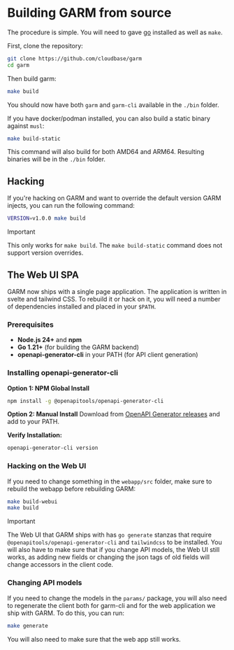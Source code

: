 # Building GARM from source

The procedure is simple. You will need to gave [go](https://golang.org/) installed as well as `make`.

First, clone the repository:

```bash
git clone https://github.com/cloudbase/garm
cd garm
```

Then build garm:

```bash
make build
```

You should now have both `garm` and `garm-cli` available in the `./bin` folder.

If you have docker/podman installed, you can also build a static binary against `musl`:

```bash
make build-static
```

This command will also build for both AMD64 and ARM64. Resulting binaries will be in the `./bin` folder.

## Hacking

If you're hacking on GARM and want to override the default version GARM injects, you can run the following command:

```bash
VERSION=v1.0.0 make build
```

> [!IMPORTANT]
> This only works for `make build`. The `make build-static` command does not support version overrides.

## The Web UI SPA

GARM now ships with a single page application. The application is written in svelte and tailwind CSS. To rebuild it or hack on it, you will need a number of dependencies installed and placed in your `$PATH`.

### Prerequisites

- **Node.js 24+** and **npm**
- **Go 1.21+** (for building the GARM backend)
- **openapi-generator-cli** in your PATH (for API client generation)

### Installing openapi-generator-cli

**Option 1: NPM Global Install**
```bash
npm install -g @openapitools/openapi-generator-cli
```

**Option 2: Manual Install**
Download from [OpenAPI Generator releases](https://github.com/OpenAPITools/openapi-generator/releases) and add to your PATH.

**Verify Installation:**

```bash
openapi-generator-cli version
```



### Hacking on the Web UI

If you need to change something in the `webapp/src` folder, make sure to rebuild the webapp before rebuilding GARM:

```bash
make build-webui
make build
```

> [!IMPORTANT]
> The Web UI that GARM ships with has `go generate` stanzas that require `@openapitools/openapi-generator-cli` and `tailwindcss` to be installed. You will also have to make sure that if you change API models, the Web UI still works, as adding new fields or changing the json tags of old fields will change accessors in the client code.

### Changing API models

If you need to change the models in the `params/` package, you will also need to regenerate the client both for garm-cli and for the web application we ship with GARM. To do this, you can run:

```bash
make generate
```

You will also need to make sure that the web app still works.
